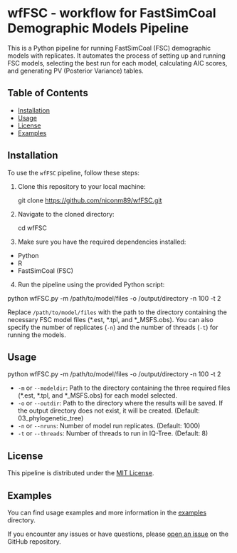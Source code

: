 # wfFSC - workflow for FastSimCoal Demographic Models Pipeline

This is a Python pipeline for running FastSimCoal (FSC) demographic models with replicates. It automates the process of setting up and running FSC models, selecting the best run for each model, calculating AIC scores, and generating PV (Posterior Variance) tables.

## Table of Contents
- [Installation](#installation)
- [Usage](#usage)
- [License](#license)
- [Examples](#examples)

## Installation

To use the `wfFSC` pipeline, follow these steps:

1. Clone this repository to your local machine:

    git clone https://github.com/niconm89/wfFSC.git


2. Navigate to the cloned directory:

    cd wfFSC

3. Make sure you have the required dependencies installed:

- Python
- R
- FastSimCoal (FSC)

4. Run the pipeline using the provided Python script:

python wfFSC.py -m /path/to/model/files -o /output/directory -n 100 -t 2

Replace `/path/to/model/files` with the path to the directory containing the necessary FSC model files (*.est, *.tpl, and *_MSFS.obs). You can also specify the number of replicates (`-n`) and the number of threads (`-t`) for running the models.

## Usage

python wfFSC.py -m /path/to/model/files -o /output/directory -n 100 -t 2

- `-m` or `--modeldir`: Path to the directory containing the three required files (*.est, *.tpl, and *_MSFS.obs) for each model selected.
- `-o` or `--outdir`: Path to the directory where the results will be saved. If the output directory does not exist, it will be created. (Default: 03_phylogenetic_tree)
- `-n` or `--nruns`: Number of model run replicates. (Default: 1000)
- `-t` or `--threads`: Number of threads to run in IQ-Tree. (Default: 8)

## License

This pipeline is distributed under the [MIT License](LICENSE).

## Examples

You can find usage examples and more information in the [examples](examples/) directory.

If you encounter any issues or have questions, please [open an issue](https://github.com/niconm89/wfFSC/issues) on the GitHub repository.